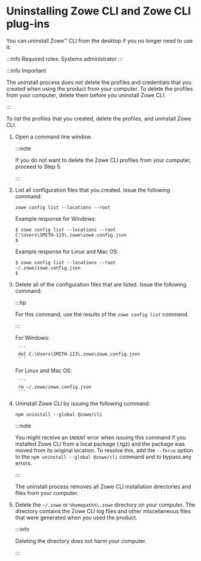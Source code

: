 # Uninstalling Zowe CLI and Zowe CLI plug-ins

You can uninstall Zowe&trade; CLI from the desktop if you no longer need to use it.

:::info Required roles: Systems administrator
:::

:::info Important

The uninstall process does not delete the profiles and credentials that you created when using the product from your computer. To delete the profiles from your computer, delete them before you uninstall Zowe CLI.

:::

To list the profiles that you created, delete the profiles, and uninstall Zowe CLI.

1. Open a command line window.

    :::note
    
    If you do not want to delete the Zowe CLI profiles from your computer, proceed to Step 5.

    :::

2. List all configuration files that you created. Issue the following command:

    ```
    zowe config list --locations --root
    ```
    Example response for Windows:

    ```
    $ zowe config list --locations --root
    C:\Users\SMITH-123\.zowe\zowe.config.json
    $
    ```

    Example response for Linux and Mac OS:

    ```
    $ zowe config list --locations --root
    ~/.zowe/zowe.config.json
    $
    ```

    

3. Delete all of the configuration files that are listed. Issue the following command:

    :::tip
    
    For this command, use the results of the `zowe config list` command.

    :::

    For Windows:

        ```
        del C:\Users\SMITH-123\.zowe\zowe.config.json
        ```
    For Linux and Mac OS:

        ```
        rm ~/.zowe/zowe.config.json
        ```

4. Uninstall Zowe CLI by issuing the following command:

    ```
    npm uninstall --global @zowe/cli
    ```

    :::note 

    You might receive an `ENOENT` error when issuing this command if you installed Zowe CLI from a local package (.tgz) and the package was moved from its original location. To resolve this, add the `--force` option to the `npm uninstall --global @zowe/cli` command and to bypass any errors.

    :::

    The uninstall process removes all Zowe CLI installation directories and files from your computer.

5. Delete the `~/.zowe`  or `%homepath%\.zowe` directory on your computer. The directory contains the Zowe CLI log files and other miscellaneous files that were generated when you used the product.

    :::info
    
    Deleting the directory does not harm your computer.

    :::
